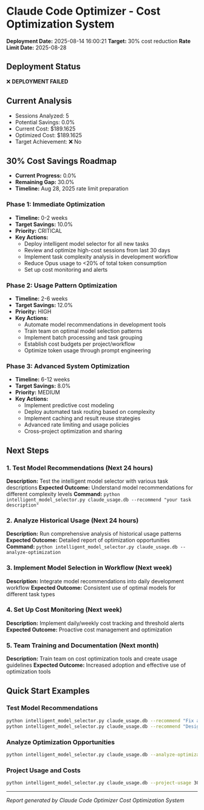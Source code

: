# Claude Code Optimizer - Cost Optimization System
**Deployment Date:** 2025-08-14 16:00:21
**Target:** 30% cost reduction
**Rate Limit Date:** 2025-08-28

## Deployment Status
❌ **DEPLOYMENT FAILED**

## Current Analysis
- Sessions Analyzed: 5
- Potential Savings: 0.0%
- Current Cost: $189.1625
- Optimized Cost: $189.1625
- Target Achievement: ❌ No

## 30% Cost Savings Roadmap
- **Current Progress:** 0.0%
- **Remaining Gap:** 30.0%
- **Timeline:** Aug 28, 2025 rate limit preparation

### Phase 1: Immediate Optimization
- **Timeline:** 0-2 weeks
- **Target Savings:** 10.0%
- **Priority:** CRITICAL
- **Key Actions:**
  - Deploy intelligent model selector for all new tasks
  - Review and optimize high-cost sessions from last 30 days
  - Implement task complexity analysis in development workflow
  - Reduce Opus usage to <20% of total token consumption
  - Set up cost monitoring and alerts

### Phase 2: Usage Pattern Optimization
- **Timeline:** 2-6 weeks
- **Target Savings:** 12.0%
- **Priority:** HIGH
- **Key Actions:**
  - Automate model recommendations in development tools
  - Train team on optimal model selection patterns
  - Implement batch processing and task grouping
  - Establish cost budgets per project/workflow
  - Optimize token usage through prompt engineering

### Phase 3: Advanced System Optimization
- **Timeline:** 6-12 weeks
- **Target Savings:** 8.0%
- **Priority:** MEDIUM
- **Key Actions:**
  - Implement predictive cost modeling
  - Deploy automated task routing based on complexity
  - Implement caching and result reuse strategies
  - Advanced rate limiting and usage policies
  - Cross-project optimization and sharing

## Next Steps

### 1. Test Model Recommendations (Next 24 hours)
**Description:** Test the intelligent model selector with various task descriptions
**Expected Outcome:** Understand model recommendations for different complexity levels
**Command:** `python intelligent_model_selector.py claude_usage.db --recommend "your task description"`

### 2. Analyze Historical Usage (Next 24 hours)
**Description:** Run comprehensive analysis of historical usage patterns
**Expected Outcome:** Detailed report of optimization opportunities
**Command:** `python intelligent_model_selector.py claude_usage.db --analyze-optimization`

### 3. Implement Model Selection in Workflow (Next week)
**Description:** Integrate model recommendations into daily development workflow
**Expected Outcome:** Consistent use of optimal models for different task types

### 4. Set Up Cost Monitoring (Next week)
**Description:** Implement daily/weekly cost tracking and threshold alerts
**Expected Outcome:** Proactive cost management and optimization

### 5. Team Training and Documentation (Next month)
**Description:** Train team on cost optimization tools and create usage guidelines
**Expected Outcome:** Increased adoption and effective use of optimization tools

## Quick Start Examples

### Test Model Recommendations
```bash
python intelligent_model_selector.py claude_usage.db --recommend "Fix a simple bug"
python intelligent_model_selector.py claude_usage.db --recommend "Design microservices architecture"
```

### Analyze Optimization Opportunities
```bash
python intelligent_model_selector.py claude_usage.db --analyze-optimization
```

### Project Usage and Costs
```bash
python intelligent_model_selector.py claude_usage.db --project-usage 30
```

---
*Report generated by Claude Code Optimizer Cost Optimization System*